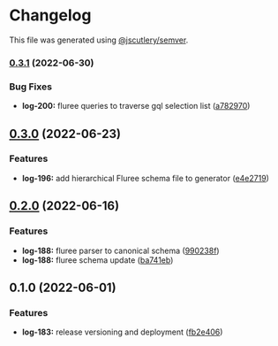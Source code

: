 # Changelog

This file was generated using [@jscutlery/semver](https://github.com/jscutlery/semver).

### [0.3.1](https://github.com/ikigai-github/logosphere/compare/fluree-0.3.0...fluree-0.3.1) (2022-06-30)

### Bug Fixes

- **log-200:** fluree queries to traverse gql selection list ([a782970](https://github.com/ikigai-github/logosphere/commit/a7829709ebfa6a01c4766120426ee2de26fcf655))

## [0.3.0](https://github.com/ikigai-github/logosphere/compare/fluree-0.2.0...fluree-0.3.0) (2022-06-23)

### Features

- **log-196:** add hierarchical Fluree schema file to generator ([e4e2719](https://github.com/ikigai-github/logosphere/commit/e4e2719d0dfeb6019bfb7497463976cac02efe63))

## [0.2.0](https://github.com/ikigai-github/logosphere/compare/fluree-0.1.0...fluree-0.2.0) (2022-06-16)

### Features

- **log-188:** fluree parser to canonical schema ([990238f](https://github.com/ikigai-github/logosphere/commit/990238f375ef7ec4ade88c72bb3519d140d8578d))
- **log-188:** fluree schema update ([ba741eb](https://github.com/ikigai-github/logosphere/commit/ba741eb43e48576ab294d89dad63389d35b8dc42))

## 0.1.0 (2022-06-01)

### Features

- **log-183:** release versioning and deployment ([fb2e406](https://github.com/ikigai-github/logosphere/commit/fb2e4060161d0069c13ac8508982c36b3a7bbabb))
